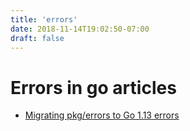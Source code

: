 ```yaml
---
title: 'errors'
date: 2018-11-14T19:02:50-07:00
draft: false
---
```


# Errors in go articles

* [Migrating pkg/errors to Go 1.13 errors](https://mycodesmells.com/post/migrating-pkg-errors-to-go-113-errors)